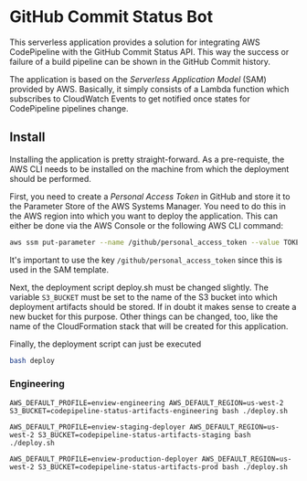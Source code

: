 # GitHub Commit Status Bot

This serverless application provides a solution for integrating AWS CodePipeline with the GitHub Commit Status API. This way the success or failure of a build pipeline can be shown in the GitHub Commit history.

The application is based on the *Serverless Application Model* (SAM) provided by AWS. Basically, it simply consists of a Lambda function which subscribes to CloudWatch Events to get notified once states for CodePipeline pipelines change.

## Install
Installing the application is pretty straight-forward. As a pre-requiste, the AWS CLI needs to be installed on the machine from which the deployment should be performed.

First, you need to create a *Personal Access Token* in GitHub and store it to the Parameter Store of the AWS Systems Manager. You need to do this in the AWS region into which you want to deploy the application. This can either be done via the AWS Console or the following AWS CLI command:

```bash
aws ssm put-parameter --name /github/personal_access_token --value TOKEN --type String
```

It's important to use the key `/github/personal_access_token` since this is used in the SAM template.

Next, the deployment script deploy.sh must be changed slightly. The variable `S3_BUCKET` must be set to the name of the S3 bucket into which deployment artifacts should be stored. If in doubt it makes sense to create a new bucket for this purpose. Other things can be changed, too, like the name of the CloudFormation stack that will be created for this application.

Finally, the deployment script can just be executed

```bash
bash deploy
```

### Engineering
```
AWS_DEFAULT_PROFILE=enview-engineering AWS_DEFAULT_REGION=us-west-2 S3_BUCKET=codepipeline-status-artifacts-engineering bash ./deploy.sh

AWS_DEFAULT_PROFILE=enview-staging-deployer AWS_DEFAULT_REGION=us-west-2 S3_BUCKET=codepipeline-status-artifacts-staging bash ./deploy.sh

AWS_DEFAULT_PROFILE=enview-production-deployer AWS_DEFAULT_REGION=us-west-2 S3_BUCKET=codepipeline-status-artifacts-prod bash ./deploy.sh

```